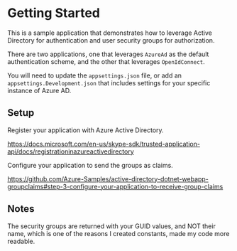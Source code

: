 # Getting Started

This is a sample application that demonstrates how to leverage Active Directory for authentication and user security groups for authorization.

There are two applications, one that leverages `AzureAd` as the default authentication scheme, and the other that leverages `OpenIdConnect`.

You will need to update the `appsettings.json` file, or add an `appsettings.Development.json` that includes settings for your specific instance of Azure AD.

## Setup

Register your application with Azure Active Directory.

<https://docs.microsoft.com/en-us/skype-sdk/trusted-application-api/docs/registrationinazureactivedirectory>

Configure your application to send the groups as claims.

<https://github.com/Azure-Samples/active-directory-dotnet-webapp-groupclaims#step-3-configure-your-application-to-receive-group-claims>

## Notes

The security groups are returned with your GUID values, and NOT their name, which is one of the reasons I created constants, made my code more readable.
